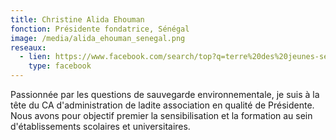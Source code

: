 ```yaml
---
title: Christine Alida Ehouman
fonction: Présidente fondatrice, Sénégal
image: /media/alida_ehouman_senegal.png
reseaux:
  - lien: https://www.facebook.com/search/top?q=terre%20des%20jeunes-senegal
    type: facebook
---
```

Passionnée par les questions de sauvegarde environnementale, je suis à la tête du CA d'administration de ladite association en qualité de Présidente. Nous avons pour objectif premier la sensibilisation et la formation au sein d'établissements scolaires et universitaires.
